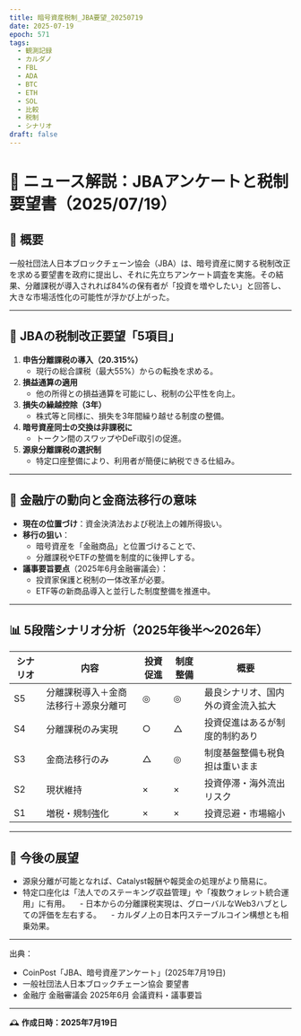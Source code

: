 ```yaml
---
title: 暗号資産税制_JBA要望_20250719
date: 2025-07-19
epoch: 571
tags:
  - 観測記録
  - カルダノ
  - FBL
  - ADA
  - BTC
  - ETH
  - SOL
  - 比較
  - 税制
  - シナリオ
draft: false
---
```


# 📘 ニュース解説：JBAアンケートと税制要望書（2025/07/19）

## 📰 概要
一般社団法人日本ブロックチェーン協会（JBA）は、暗号資産に関する税制改正を求める要望書を政府に提出し、それに先立ちアンケート調査を実施。その結果、分離課税が導入されれば84%の保有者が「投資を増やしたい」と回答し、大きな市場活性化の可能性が浮かび上がった。

---

## 📑 JBAの税制改正要望「5項目」

1. **申告分離課税の導入（20.315%）**
   - 現行の総合課税（最大55%）からの転換を求める。
2. **損益通算の適用**
   - 他の所得との損益通算を可能にし、税制の公平性を向上。
3. **損失の繰越控除（3年）**
   - 株式等と同様に、損失を3年間繰り越せる制度の整備。
4. **暗号資産同士の交換は非課税に**
   - トークン間のスワップやDeFi取引の促進。
5. **源泉分離課税の選択制**
   - 特定口座整備により、利用者が簡便に納税できる仕組み。

---

## 🧾 金融庁の動向と金商法移行の意味

- **現在の位置づけ**：資金決済法および税法上の雑所得扱い。
- **移行の狙い**：
  - 暗号資産を「金融商品」と位置づけることで、
  - 分離課税やETFの整備を制度的に後押しする。
- **議事要旨要点**（2025年6月金融審議会）：
  - 投資家保護と税制の一体改革が必要。
  - ETF等の新商品導入と並行した制度整備を推進中。

---

## 📊 5段階シナリオ分析（2025年後半～2026年）

| シナリオ | 内容 | 投資促進 | 制度整備 | 概要 |
|----------|------|------------|--------------|------|
| S5 | 分離課税導入＋金商法移行＋源泉分離可 | ◎ | ◎ | 最良シナリオ、国内外の資金流入拡大 |
| S4 | 分離課税のみ実現 | ○ | △ | 投資促進はあるが制度的制約あり |
| S3 | 金商法移行のみ | △ | ◎ | 制度基盤整備も税負担は重いまま |
| S2 | 現状維持 | × | × | 投資停滞・海外流出リスク |
| S1 | 増税・規制強化 | × | × | 投資忌避・市場縮小 |

---

## 🧠 今後の展望

  - 源泉分離が可能となれば、Catalyst報酬や報奨金の処理がより簡易に。
  - 特定口座化は「法人でのステーキング収益管理」や「複数ウォレット統合運用」に有用。
　- 日本からの分離課税実現は、グローバルなWeb3ハブとしての評価を左右する。
　- カルダノ上の日本円ステーブルコイン構想とも相乗効果。

---

出典：
- CoinPost「JBA、暗号資産アンケート」(2025年7月19日)
- 一般社団法人日本ブロックチェーン協会 要望書
- 金融庁 金融審議会 2025年6月 会議資料・議事要旨

---

🕰️ **作成日時：2025年7月19日**